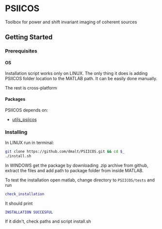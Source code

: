 PSIICOS
=======

Toolbox for power and shift invariant imaging of coherent sources

Getting Started
---------------

### Prerequisites

#### OS
Installation script works only on LINUX. The only thing it does is
adding PSIICOS folder location to the MATLAB path. It can be easily done manually.

The rest is cross-platform

#### Packages

PSIICOS depends on:
 * [utils_psiicos](https://github.com/dmalt/utils_psiicos.git)

### Installing

In LINUX run in terminal:

```bash
git clone https://github.com/dmalt/PSIICOS.git && cd $_
./install.sh
```

In WINDOWS get the package by downloading .zip archive from github,
extract the files and add path to package folder from inside MATLAB.

To test the installation open matlab, change directory to 
`PSIICOS/tests` and run

```matlab
check_installation
```

It should print

```matlab
INSTALLATION SUCCESFUL
```

If it didn't, check paths and script install.sh

